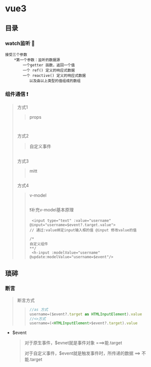 # vue3

## 目录
### watch监听 :art:

~~~text
接受三个参数
	*第一个参数：监听的数据源
		一个getter 函数，返回一个值
		一个 ref() 定义的响应式数据
		一个 reactive() 定义的响应式数据
		   以及由以上类型的值组成的数组
~~~



### 组件通信 :heavy_exclamation_mark:

> 方式1
>
> > props
>
> ~~~vue
> 
> 
> ~~~
>
> 方式2
>
> > 自定义事件
>
> ~~~vue
> 
> ~~~
>
> 方式3
>
> > mitt
> >
> > ~~~vue
> > 
> > ~~~
>
> 方式4
>
> >v-model
> >
> >~~~vue
> > 
> >~~~
> >
> >:heavy_exclamation_mark:补充v-model基本原理
> >
> >~~~vue
> >  <input type="text" :value="username" @input="username=$event?.target.value">
> >// 通过:value绑定input输入框的值 @input 修改value的值
> >
> >/*
> >自定义组件
> >**/
> >  <h-input :modelValue="username" @update:modelValue="username=$event"/>
> >~~~
> >
> >

## 琐碎

### 断言

> 断言方式
>
> >~~~ts
> >//as 方式
> >username=($event?.target as HTMLInputElement).value
> >//<>方式
> >username=(<HTMLInputElement>$event?.target).value
> >~~~

* $event

  > 对于原生事件，$evnet就是事件对象 ===>能.target
  >
  > 对于自定义事件，$event就是触发事件时，所传递的数据 ==> 不能.target
